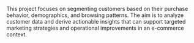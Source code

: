 This project focuses on segmenting customers based on their purchase behavior, demographics, and browsing patterns. The aim is to analyze customer data and derive actionable insights that can support targeted marketing strategies and operational improvements in an e-commerce context.
